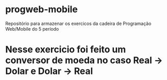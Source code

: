 # progweb-mobile
Repositório para armazenar os exercicos da cadeira de Programação Web/Mobile do 5 período

# Nesse exercicio foi feito um conversor de moeda no caso Real -> Dolar e Dolar -> Real 
